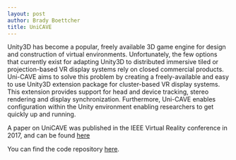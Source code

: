 ```yaml
---
layout: post
author: Brady Boettcher
title: UniCAVE
---
```


Unity3D has become a popular, freely available 3D game engine for design and construction of virtual environments. Unfortunately, the few options that currently exist for adapting Unity3D to distributed immersive tiled or projection-based VR display systems rely on closed commercial products. Uni-CAVE aims to solve this problem by creating a freely-available and easy to use Unity3D extension package for cluster-based VR display systems. This extension provides support for head and device tracking, stereo rendering and display synchronization. Furthermore, Uni-CAVE enables configuration within the Unity environment enabling researchers to get quickly up and running.

A paper on UniCAVE was published in the IEEE Virtual Reality conference in 2017, and can be found [here](https://doi.org/10.1109/VR.2017.7892342)

You can find the code repository [here](https://github.com/widVE/UniCAVE).